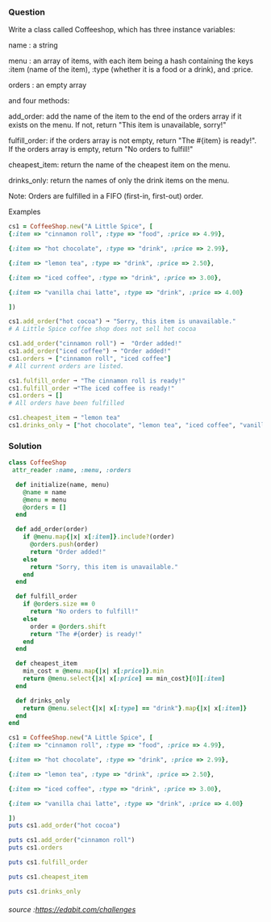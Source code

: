 ### Question

Write a class called Coffeeshop, which has three instance variables:

name : a string

menu : an array of items, with each item being a hash containing the keys :item (name of the item), :type (whether it is a food or a drink), and :price.

orders : an empty array

and four methods:

add_order: add the name of the item to the end of the orders array if it exists on the menu. If not, return "This item is unavailable, sorry!"

fulfill_order: if the orders array is not empty, return "The #{item} is ready!". If the orders array is empty, return "No orders to fulfill!"

cheapest_item: return the name of the cheapest item on the menu.

drinks_only: return the names of only the drink items on the menu.

Note: Orders are fulfilled in a FIFO (first-in, first-out) order.


Examples
```ruby
cs1 = CoffeeShop.new("A Little Spice", [
{:item => "cinnamon roll", :type => "food", :price => 4.99}, 

{:item => "hot chocolate", :type => "drink", :price => 2.99}, 

{:item => "lemon tea", :type => "drink", :price => 2.50}, 

{:item => "iced coffee", :type => "drink", :price => 3.00}, 

{:item => "vanilla chai latte", :type => "drink", :price => 4.00}

])

cs1.add_order("hot cocoa") ➞ "Sorry, this item is unavailable."
# A Little Spice coffee shop does not sell hot cocoa

cs1.add_order("cinnamon roll") ➞  "Order added!"
cs1.add_order("iced coffee") ➞ "Order added!"
cs1.orders ➞ ["cinnamon roll", "iced coffee"]
# All current orders are listed.

cs1.fulfill_order ➞ "The cinnamon roll is ready!"
cs1.fulfill_order ➞"The iced coffee is ready!"
cs1.orders ➞ []
# All orders have been fulfilled

cs1.cheapest_item ➞ "lemon tea"
cs1.drinks_only ➞ ["hot chocolate", "lemon tea", "iced coffee", "vanilla chai latte"]
```

### Solution
```ruby
class CoffeeShop
 attr_reader :name, :menu, :orders

  def initialize(name, menu)
    @name = name 
    @menu = menu
    @orders = []
  end

  def add_order(order)
    if @menu.map{|x| x[:item]}.include?(order)
      @orders.push(order)
      return "Order added!"
    else
      return "Sorry, this item is unavailable."
    end
  end

  def fulfill_order
    if @orders.size == 0
      return "No orders to fulfill!"
    else
      order = @orders.shift
      return "The #{order} is ready!"
    end
  end

  def cheapest_item 
    min_cost = @menu.map{|x| x[:price]}.min
    return @menu.select{|x| x[:price] == min_cost}[0][:item]
  end

  def drinks_only
    return @menu.select{|x| x[:type] == "drink"}.map{|x| x[:item]}
  end
end

cs1 = CoffeeShop.new("A Little Spice", [
{:item => "cinnamon roll", :type => "food", :price => 4.99}, 

{:item => "hot chocolate", :type => "drink", :price => 2.99}, 

{:item => "lemon tea", :type => "drink", :price => 2.50}, 

{:item => "iced coffee", :type => "drink", :price => 3.00}, 

{:item => "vanilla chai latte", :type => "drink", :price => 4.00}

])
puts cs1.add_order("hot cocoa")

puts cs1.add_order("cinnamon roll") 
puts cs1.orders

puts cs1.fulfill_order

puts cs1.cheapest_item 

puts cs1.drinks_only

```
######  source :https://edabit.com/challenges